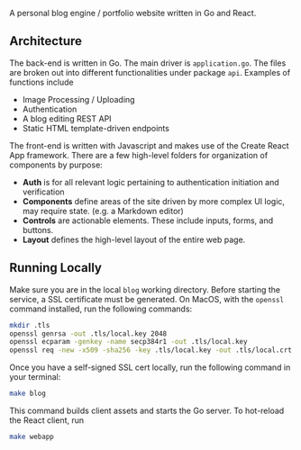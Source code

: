 A personal blog engine / portfolio website written in Go and React.

## Architecture

The back-end is written in Go. The main driver is `application.go`. The files are broken out into different functionalities under package `api`. Examples of functions include

- Image Processing / Uploading
- Authentication
- A blog editing REST API
- Static HTML template-driven endpoints

The front-end is written with Javascript and makes use of the Create React App framework. There are a few high-level folders for organization of components by purpose:

- **Auth** is for all relevant logic pertaining to authentication initiation and verification
- **Components** define areas of the site driven by more complex UI logic, may require state. (e.g. a Markdown editor)
- **Controls** are actionable elements. These include inputs, forms, and buttons.
- **Layout** defines the high-level layout of the entire web page.

## Running Locally

Make sure you are in the local `blog` working directory. Before starting the service, a SSL certificate must be generated. On MacOS, with the `openssl` command installed, run the following commands:

```sh
mkdir .tls
openssl genrsa -out .tls/local.key 2048
openssl ecparam -genkey -name secp384r1 -out .tls/local.key
openssl req -new -x509 -sha256 -key .tls/local.key -out .tls/local.crt -days 3650
```

Once you have a self-signed SSL cert locally, run the following command in your terminal:

```sh
make blog
```

This command builds client assets and starts the Go server. To hot-reload the React client, run

```sh
make webapp
```
